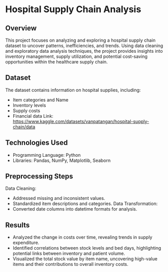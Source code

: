 # Hospital Supply Chain Analysis

## Overview 
This project focuses on analyzing and exploring a hospital supply chain dataset to uncover patterns, inefficiencies, and trends. Using data cleaning and exploratory data analysis techniques, the project provides insights into inventory management, supply utilization, and potential cost-saving opportunities within the healthcare supply chain.

## Dataset 
The dataset contains information on hospital supplies, including:
- Item categories and Name
- Inventory levels
- Supply costs
- Financial data
Link: https://www.kaggle.com/datasets/vanpatangan/hospital-supply-chain/data

## Technologies Used
- Programming Language: Python
- Libraries: Pandas, NumPy, Matplotlib, Seaborn

## Preprocessing Steps
Data Cleaning:
- Addressed missing and inconsistent values.
- Standardized item descriptions and categories.
Data Transformation:
- Converted date columns into datetime formats for analysis.

## Results 
- Analyzed the change in costs over time, revealing trends in supply expenditure.
- Identified correlations between stock levels and bed days, highlighting potential links between inventory and patient volume.
- Visualized the total stock value by item name, uncovering high-value items and their contributions to overall inventory costs.
